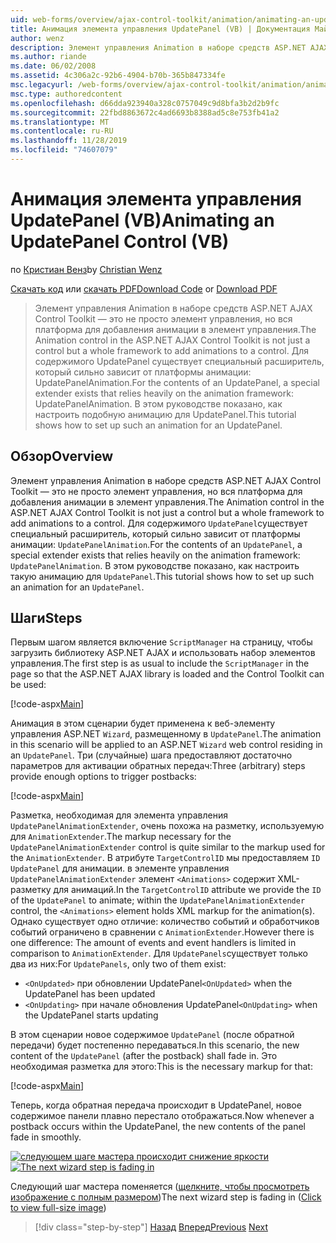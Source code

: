 ```yaml
---
uid: web-forms/overview/ajax-control-toolkit/animation/animating-an-updatepanel-control-vb
title: Анимация элемента управления UpdatePanel (VB) | Документация Майкрософт
author: wenz
description: Элемент управления Animation в наборе средств ASP.NET AJAX Control Toolkit — это не просто элемент управления, но вся платформа для добавления анимации в элемент управления. Для содержимого...
ms.author: riande
ms.date: 06/02/2008
ms.assetid: 4c306a2c-92b6-4904-b70b-365b847334fe
msc.legacyurl: /web-forms/overview/ajax-control-toolkit/animation/animating-an-updatepanel-control-vb
msc.type: authoredcontent
ms.openlocfilehash: d66dda923940a328c0757049c9d8bfa3b2d2b9fc
ms.sourcegitcommit: 22fbd8863672c4ad6693b8388ad5c8e753fb41a2
ms.translationtype: MT
ms.contentlocale: ru-RU
ms.lasthandoff: 11/28/2019
ms.locfileid: "74607079"
---
```

# <a name="animating-an-updatepanel-control-vb"></a><span data-ttu-id="e7754-104">Анимация элемента управления UpdatePanel (VB)</span><span class="sxs-lookup"><span data-stu-id="e7754-104">Animating an UpdatePanel Control (VB)</span></span>

<span data-ttu-id="e7754-105">по [Кристиан Венз](https://github.com/wenz)</span><span class="sxs-lookup"><span data-stu-id="e7754-105">by [Christian Wenz](https://github.com/wenz)</span></span>

<span data-ttu-id="e7754-106">[Скачать код](https://download.microsoft.com/download/9/3/f/93f8daea-bebd-4821-833b-95205389c7d0/UpdatePanelAnimation1.vb.zip) или [скачать PDF](https://download.microsoft.com/download/b/6/a/b6ae89ee-df69-4c87-9bfb-ad1eb2b23373/updatepanelanimation1VB.pdf)</span><span class="sxs-lookup"><span data-stu-id="e7754-106">[Download Code](https://download.microsoft.com/download/9/3/f/93f8daea-bebd-4821-833b-95205389c7d0/UpdatePanelAnimation1.vb.zip) or [Download PDF](https://download.microsoft.com/download/b/6/a/b6ae89ee-df69-4c87-9bfb-ad1eb2b23373/updatepanelanimation1VB.pdf)</span></span>

> <span data-ttu-id="e7754-107">Элемент управления Animation в наборе средств ASP.NET AJAX Control Toolkit — это не просто элемент управления, но вся платформа для добавления анимации в элемент управления.</span><span class="sxs-lookup"><span data-stu-id="e7754-107">The Animation control in the ASP.NET AJAX Control Toolkit is not just a control but a whole framework to add animations to a control.</span></span> <span data-ttu-id="e7754-108">Для содержимого UpdatePanel существует специальный расширитель, который сильно зависит от платформы анимации: UpdatePanelAnimation.</span><span class="sxs-lookup"><span data-stu-id="e7754-108">For the contents of an UpdatePanel, a special extender exists that relies heavily on the animation framework: UpdatePanelAnimation.</span></span> <span data-ttu-id="e7754-109">В этом руководстве показано, как настроить подобную анимацию для UpdatePanel.</span><span class="sxs-lookup"><span data-stu-id="e7754-109">This tutorial shows how to set up such an animation for an UpdatePanel.</span></span>

## <a name="overview"></a><span data-ttu-id="e7754-110">Обзор</span><span class="sxs-lookup"><span data-stu-id="e7754-110">Overview</span></span>

<span data-ttu-id="e7754-111">Элемент управления Animation в наборе средств ASP.NET AJAX Control Toolkit — это не просто элемент управления, но вся платформа для добавления анимации в элемент управления.</span><span class="sxs-lookup"><span data-stu-id="e7754-111">The Animation control in the ASP.NET AJAX Control Toolkit is not just a control but a whole framework to add animations to a control.</span></span> <span data-ttu-id="e7754-112">Для содержимого `UpdatePanel`существует специальный расширитель, который сильно зависит от платформы анимации: `UpdatePanelAnimation`.</span><span class="sxs-lookup"><span data-stu-id="e7754-112">For the contents of an `UpdatePanel`, a special extender exists that relies heavily on the animation framework: `UpdatePanelAnimation`.</span></span> <span data-ttu-id="e7754-113">В этом руководстве показано, как настроить такую анимацию для `UpdatePanel`.</span><span class="sxs-lookup"><span data-stu-id="e7754-113">This tutorial shows how to set up such an animation for an `UpdatePanel`.</span></span>

## <a name="steps"></a><span data-ttu-id="e7754-114">Шаги</span><span class="sxs-lookup"><span data-stu-id="e7754-114">Steps</span></span>

<span data-ttu-id="e7754-115">Первым шагом является включение `ScriptManager` на страницу, чтобы загрузить библиотеку ASP.NET AJAX и использовать набор элементов управления.</span><span class="sxs-lookup"><span data-stu-id="e7754-115">The first step is as usual to include the `ScriptManager` in the page so that the ASP.NET AJAX library is loaded and the Control Toolkit can be used:</span></span>

[!code-aspx[Main](animating-an-updatepanel-control-vb/samples/sample1.aspx)]

<span data-ttu-id="e7754-116">Анимация в этом сценарии будет применена к веб-элементу управления ASP.NET `Wizard`, размещенному в `UpdatePanel`.</span><span class="sxs-lookup"><span data-stu-id="e7754-116">The animation in this scenario will be applied to an ASP.NET `Wizard` web control residing in an `UpdatePanel`.</span></span> <span data-ttu-id="e7754-117">Три (случайные) шага предоставляют достаточно параметров для активации обратных передач:</span><span class="sxs-lookup"><span data-stu-id="e7754-117">Three (arbitrary) steps provide enough options to trigger postbacks:</span></span>

[!code-aspx[Main](animating-an-updatepanel-control-vb/samples/sample2.aspx)]

<span data-ttu-id="e7754-118">Разметка, необходимая для элемента управления `UpdatePanelAnimationExtender`, очень похожа на разметку, используемую для `AnimationExtender`.</span><span class="sxs-lookup"><span data-stu-id="e7754-118">The markup necessary for the `UpdatePanelAnimationExtender` control is quite similar to the markup used for the `AnimationExtender`.</span></span> <span data-ttu-id="e7754-119">В атрибуте `TargetControlID` мы предоставляем `ID` `UpdatePanel` для анимации. в элементе управления `UpdatePanelAnimationExtender` элемент `<Animations>` содержит XML-разметку для анимаций.</span><span class="sxs-lookup"><span data-stu-id="e7754-119">In the `TargetControlID` attribute we provide the `ID` of the `UpdatePanel` to animate; within the `UpdatePanelAnimationExtender` control, the `<Animations>` element holds XML markup for the animation(s).</span></span> <span data-ttu-id="e7754-120">Однако существует одно отличие: количество событий и обработчиков событий ограничено в сравнении с `AnimationExtender`.</span><span class="sxs-lookup"><span data-stu-id="e7754-120">However there is one difference: The amount of events and event handlers is limited in comparison to `AnimationExtender`.</span></span> <span data-ttu-id="e7754-121">Для `UpdatePanels`существует только два из них:</span><span class="sxs-lookup"><span data-stu-id="e7754-121">For `UpdatePanels`, only two of them exist:</span></span>

- <span data-ttu-id="e7754-122">`<OnUpdated>` при обновлении UpdatePanel</span><span class="sxs-lookup"><span data-stu-id="e7754-122">`<OnUpdated>` when the UpdatePanel has been updated</span></span>
- <span data-ttu-id="e7754-123">`<OnUpdating>` при начале обновления UpdatePanel</span><span class="sxs-lookup"><span data-stu-id="e7754-123">`<OnUpdating>` when the UpdatePanel starts updating</span></span>

<span data-ttu-id="e7754-124">В этом сценарии новое содержимое `UpdatePanel` (после обратной передачи) будет постепенно передаваться.</span><span class="sxs-lookup"><span data-stu-id="e7754-124">In this scenario, the new content of the `UpdatePanel` (after the postback) shall fade in.</span></span> <span data-ttu-id="e7754-125">Это необходимая разметка для этого:</span><span class="sxs-lookup"><span data-stu-id="e7754-125">This is the necessary markup for that:</span></span>

[!code-aspx[Main](animating-an-updatepanel-control-vb/samples/sample3.aspx)]

<span data-ttu-id="e7754-126">Теперь, когда обратная передача происходит в UpdatePanel, новое содержимое панели плавно перестало отображаться.</span><span class="sxs-lookup"><span data-stu-id="e7754-126">Now whenever a postback occurs within the UpdatePanel, the new contents of the panel fade in smoothly.</span></span>

<span data-ttu-id="e7754-127">[![следующем шаге мастера происходит снижение яркости](animating-an-updatepanel-control-vb/_static/image2.png)](animating-an-updatepanel-control-vb/_static/image1.png)</span><span class="sxs-lookup"><span data-stu-id="e7754-127">[![The next wizard step is fading in](animating-an-updatepanel-control-vb/_static/image2.png)](animating-an-updatepanel-control-vb/_static/image1.png)</span></span>

<span data-ttu-id="e7754-128">Следующий шаг мастера поменяется ([щелкните, чтобы просмотреть изображение с полным размером](animating-an-updatepanel-control-vb/_static/image3.png))</span><span class="sxs-lookup"><span data-stu-id="e7754-128">The next wizard step is fading in ([Click to view full-size image](animating-an-updatepanel-control-vb/_static/image3.png))</span></span>

> [!div class="step-by-step"]
> <span data-ttu-id="e7754-129">[Назад](changing-an-animation-using-client-side-code-vb.md)
> [Вперед](dynamically-controlling-updatepanel-animations-vb.md)</span><span class="sxs-lookup"><span data-stu-id="e7754-129">[Previous](changing-an-animation-using-client-side-code-vb.md)
[Next](dynamically-controlling-updatepanel-animations-vb.md)</span></span>
